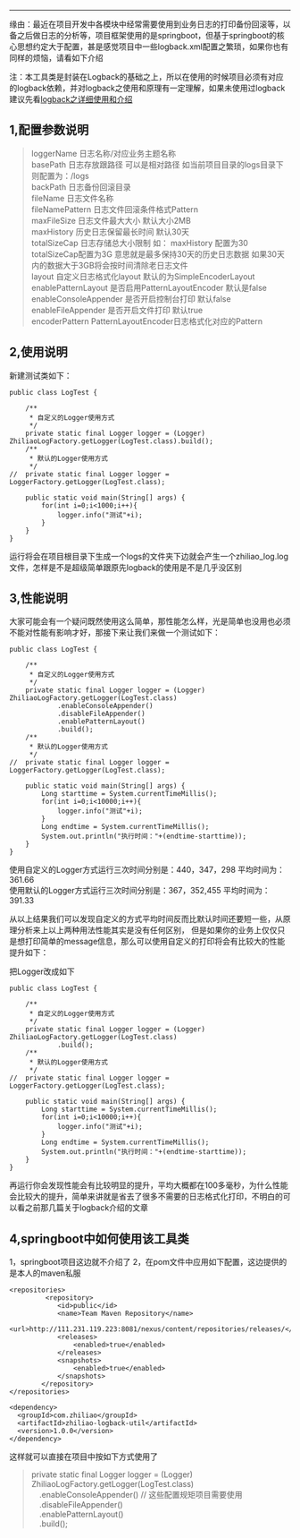 
****

缘由：最近在项目开发中各模块中经常需要使用到业务日志的打印备份回滚等，以备之后做日志的分析等，项目框架使用的是springboot，但基于springboot的核心思想约定大于配置，甚是感觉项目中一些logback.xml配置之繁琐，如果你也有同样的烦恼，请看如下介绍

注：本工具类是封装在Logback的基础之上，所以在使用的时候项目必须有对应的logback依赖，并对logback之使用和原理有一定理解，如果未使用过logback建议先看[logback之详细使用和介绍](https://github.com/zhiliao666/java-log/tree/master/zhiliao-logback)


## 1,配置参数说明

>loggerName  日志名称/对应业务主题名称  
 basePath   日志存放跟路径 可以是相对路径 如当前项目目录的logs目录下 则配置为：/logs  
 backPath  日志备份回滚目录  
 fileName   日志文件名称  
 fileNamePattern 日志文件回滚条件格式Pattern  
 maxFileSize 日志文件最大大小 默认大小2MB  
 maxHistory  历史日志保留最长时间 默认30天  
 totalSizeCap 日志存储总大小限制 如： maxHistory 配置为30 totalSizeCap配置为3G 意思就是最多保持30天的历史日志数据 如果30天内的数据大于3GB将会按时间清除老日志文件   
 layout 自定义日志格式化layout 默认的为SimpleEncoderLayout  
 enablePatternLayout 是否启用PatternLayoutEncoder 默认是false  
 enableConsoleAppender 是否开启控制台打印 默认false  
 enableFileAppender 是否开启文件打印 默认true  
 encoderPattern PatternLayoutEncoder日志格式化对应的Pattern  
 
 ## 2,使用说明
 
新建测试类如下：

```
public class LogTest {
	
	/**
	 * 自定义的Logger使用方式
	 */
	private static final Logger logger = (Logger) ZhiliaoLogFactory.getLogger(LogTest.class).build();
	/**
	 * 默认的Logger使用方式
	 */
//	private static final Logger logger = LoggerFactory.getLogger(LogTest.class);
	
	public static void main(String[] args) {
		for(int i=0;i<1000;i++){
			logger.info("测试"+i);
		}
	}
}
```

运行将会在项目根目录下生成一个logs的文件夹下边就会产生一个zhiliao_log.log文件，怎样是不是超级简单跟原先logback的使用是不是几乎没区别

## 3,性能说明

大家可能会有一个疑问既然使用这么简单，那性能怎么样，光是简单也没用也必须不能对性能有影响才好，那接下来让我们来做一个测试如下：

```
public class LogTest {
	
	/**
	 * 自定义的Logger使用方式
	 */
	private static final Logger logger = (Logger) ZhiliaoLogFactory.getLogger(LogTest.class)
			.enableConsoleAppender()
			.disableFileAppender()
			.enablePatternLayout()
			.build();
	/**
	 * 默认的Logger使用方式 
	 */
//	private static final Logger logger = LoggerFactory.getLogger(LogTest.class);
	
	public static void main(String[] args) {
		Long starttime = System.currentTimeMillis();
		for(int i=0;i<10000;i++){
			logger.info("测试"+i);
		}
		Long endtime = System.currentTimeMillis();
		System.out.println("执行时间："+(endtime-starttime));
	}
}
```

使用自定义的Logger方式运行三次时间分别是：440，347，298  平均时间为：361.66  
使用默认的Logger方式运行三次时间分别是：367，352,455 平均时间为：391.33  

从以上结果我们可以发现自定义的方式平均时间反而比默认时间还要短一些，从原理分析来上以上两种用法性能其实是没有任何区别，
但是如果你的业务上仅仅只是想打印简单的message信息，那么可以使用自定义的打印将会有比较大的性能提升如下：

把Logger改成如下
```
public class LogTest {
	
	/**
	 * 自定义的Logger使用方式
	 */
	private static final Logger logger = (Logger) ZhiliaoLogFactory.getLogger(LogTest.class)
			.build();
	/**
	 * 默认的Logger使用方式 
	 */
//	private static final Logger logger = LoggerFactory.getLogger(LogTest.class);
	
	public static void main(String[] args) {
		Long starttime = System.currentTimeMillis();
		for(int i=0;i<10000;i++){
			logger.info("测试"+i);
		}
		Long endtime = System.currentTimeMillis();
		System.out.println("执行时间："+(endtime-starttime));
	}
}
```

再运行你会发现性能会有比较明显的提升，平均大概都在100多毫秒，为什么性能会比较大的提升，简单来讲就是省去了很多不需要的日志格式化打印，不明白的可以看之前那几篇关于logback介绍的文章


## 4,springboot中如何使用该工具类

1，springboot项目这边就不介绍了
2，在pom文件中应用如下配置，这边提供的是本人的maven私服
```
<repositories>
	 	 <repository>
	        <id>public</id>
	        <name>Team Maven Repository</name>
	        <url>http://111.231.119.223:8081/nexus/content/repositories/releases/</url>
	        <releases>
	            <enabled>true</enabled>
	        </releases>
	        <snapshots>
	            <enabled>true</enabled>
	        </snapshots>
	    </repository>
</repositories>

<dependency>
  <groupId>com.zhiliao</groupId>
  <artifactId>zhiliao-logback-util</artifactId>
  <version>1.0.0</version>
</dependency>
```

这样就可以直接在项目中按如下方式使用了

>private static final Logger logger = (Logger) ZhiliaoLogFactory.getLogger(LogTest.class)  
			&emsp;.enableConsoleAppender() // 这些配置规矩项目需要使用  
			&emsp;.disableFileAppender()  
			&emsp;.enablePatternLayout()  
			&emsp;.build();